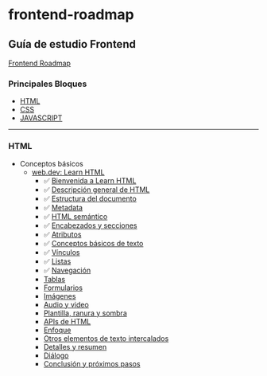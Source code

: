 # frontend-roadmap

## Guía de estudio Frontend
[Frontend Roadmap](https://roadmap.sh/frontend)

### Principales Bloques
- [HTML](https://es.wikipedia.org/wiki/HTML)
- [CSS](https://es.wikipedia.org/wiki/CSS)
- [JAVASCRIPT](https://es.wikipedia.org/wiki/JavaScript)
---
### HTML
- Conceptos básicos
  - [web.dev: Learn HTML](https://web.dev/learn/html)
    - ✅ [Bienvenida a Learn HTML](https://web.dev/learn/html/welcome?hl=es)
    - ✅ [Descripción general de HTML](https://web.dev/learn/html/overview?hl=es)
    - ✅ [Estructura del documento](https://web.dev/learn/html/document-structure?hl=es)
    - ✅ [Metadata](https://web.dev/learn/html/metadata?hl=es)
    - ✅ [HTML semántico](https://web.dev/learn/html/semantic-html?hl=es)
    - ✅ [Encabezados y secciones](https://web.dev/learn/html/headings-and-sections?hl=es)
    - ✅ [Atributos](https://web.dev/learn/html/attributes?hl=es)
    - ✅ [Conceptos básicos de texto](https://web.dev/learn/html/text-basics?hl=es)
    - ✅ [Vínculos](https://web.dev/learn/html/links?hl=es)
    - ✅ [Listas](https://web.dev/learn/html/lists?hl=es)
    - ✅ [Navegación](https://web.dev/learn/html/navigation?hl=es)
    - [Tablas](https://web.dev/learn/html/tables?hl=es)
    - [Formularios](https://web.dev/learn/html/forms?hl=es)
    - [Imágenes](https://web.dev/learn/html/images?hl=es)
    - [Audio y video](https://web.dev/learn/html/audio-video?hl=es)
    - [Plantilla, ranura y sombra](https://web.dev/learn/html/template?hl=es)
    - [APIs de HTML](https://web.dev/learn/html/apis?hl=es)
    - [Enfoque](https://web.dev/learn/html/focus?hl=es)
    - [Otros elementos de texto intercalados](https://web.dev/learn/html/inline-text?hl=es)
    - [Detalles y resumen](https://web.dev/learn/html/details?hl=es)
    - [Diálogo](https://web.dev/learn/html/dialog?hl=es)
    - [Conclusión y próximos pasos](https://web.dev/learn/html/conclusion?hl=es)
   
      
